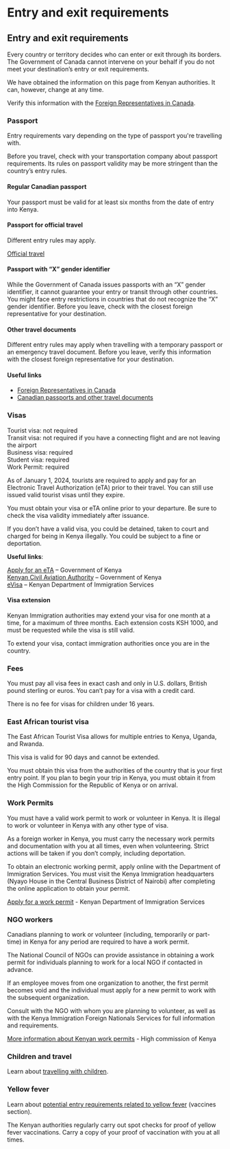 # Entry and exit requirements

## Entry and exit requirements

Every country or territory decides who can enter or exit through its borders. The Government of Canada cannot intervene on your behalf if you do not meet your destination’s entry or exit requirements.

We have obtained the information on this page from Kenyan authorities. It can, however, change at any time.

Verify this information with the [Foreign Representatives in Canada](https://www.international.gc.ca/protocol-protocole/reps.aspx?lang=eng).

### Passport

Entry requirements vary depending on the type of passport you're travelling with.

Before you travel, check with your transportation company about passport requirements. Its rules on passport validity may be more stringent than the country’s entry rules.

#### Regular Canadian passport

Your passport must be valid for at least six months from the date of entry into Kenya.

#### Passport for official travel

Different entry rules may apply.

[Official travel](https://www.canada.ca/en/immigration-refugees-citizenship/services/canadian-passports/official-travel.html)

#### Passport with “X” gender identifier

While the Government of Canada issues passports with an “X” gender identifier, it cannot guarantee your entry or transit through other countries. You might face entry restrictions in countries that do not recognize the “X” gender identifier. Before you leave, check with the closest foreign representative for your destination.

#### Other travel documents

Different entry rules may apply when travelling with a temporary passport or an emergency travel document. Before you leave, verify this information with the closest foreign representative for your destination.

#### Useful links

* [Foreign Representatives in Canada](https://www.international.gc.ca/protocol-protocole/reps.aspx?lang=eng)
* [Canadian passports and other travel documents](http://www.canada.ca/passport)

### Visas

Tourist visa: not required  
Transit visa: not required if you have a connecting flight and are not leaving the airport   
Business visa: required  
Student visa: required  
Work Permit: required

As of January 1, 2024, tourists are required to apply and pay for an Electronic Travel Authorization (eTA) prior to their travel. You can still use issued valid tourist visas until they expire.

You must obtain your visa or eTA online prior to your departure. Be sure to check the visa validity immediately after issuance.

If you don’t have a valid visa, you could be detained, taken to court and charged for being in Kenya illegally. You could be subject to a fine or deportation.

**Useful links**:

[Apply for an eTA](https://www.etakenya.go.ke/en) – Government of Kenya  
[Kenyan Civil Aviation Authority](https://www.kcaa.or.ke/sites/default/files/publication/visa_free_regime_in_kenya.pdf) – Government of Kenya  
[eVisa](http://evisa.go.ke/evisa.html) – Kenyan Department of Immigration Services

#### Visa extension

Kenyan Immigration authorities may extend your visa for one month at a time, for a maximum of three months. Each extension costs KSH 1000, and must be requested while the visa is still valid.

To extend your visa, contact immigration authorities once you are in the country.

### Fees

You must pay all visa fees in exact cash and only in U.S. dollars, British pound sterling or euros. You can’t pay for a visa with a credit card.

There is no fee for visas for children under 16 years.

### East African tourist visa

The East African Tourist Visa allows for multiple entries to Kenya, Uganda, and Rwanda.

This visa is valid for 90 days and cannot be extended.

You must obtain this visa from the authorities of the country that is your first entry point. If you plan to begin your trip in Kenya, you must obtain it from the High Commission for the Republic of Kenya or on arrival.

### Work Permits

You must have a valid work permit to work or volunteer in Kenya. It is illegal to work or volunteer in Kenya with any other type of visa.

As a foreign worker in Kenya, you must carry the necessary work permits and documentation with you at all times, even when volunteering. Strict actions will be taken if you don’t comply, including deportation.

To obtain an electronic working permit, apply online with the Department of Immigration Services. You must visit the Kenya Immigration headquarters (Nyayo House in the Central Business District of Nairobi) after completing the online application to obtain your permit.

[Apply for a work permit](https://fns.immigration.go.ke/) - Kenyan Department of Immigration Services

### NGO workers

Canadians planning to work or volunteer (including, temporarily or part-time) in Kenya for any period are required to have a work permit.

The National Council of NGOs can provide assistance in obtaining a work permit for individuals planning to work for a local NGO if contacted in advance.

If an employee moves from one organization to another, the first permit becomes void and the individual must apply for a new permit to work with the subsequent organization.

Consult with the NGO with whom you are planning to volunteer, as well as with the Kenya Immigration Foreign Nationals Services for full information and requirements.

[More information about Kenyan work permits](http://kenyahighcommission.ca/certificates/employmentsettlement-entry/) - High commission of Kenya

### Children and travel

Learn about [travelling with children](http://travel.gc.ca/travelling/children).

### Yellow fever

Learn about [potential entry requirements related to yellow fever](#health) (vaccines section).

The Kenyan authorities regularly carry out spot checks for proof of yellow fever vaccinations. Carry a copy of your proof of vaccination with you at all times.